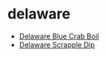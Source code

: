 # delaware

 * [Delaware Blue Crab Boil](../index/d/delaware-blue-crab-boil.json)
 * [Delaware Scrapple Dip](../index/d/delaware-scrapple-dip.json)
